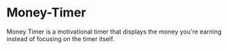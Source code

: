 # Money-Timer
Money Timer is a motivational timer that displays the money you're earning instead of focusing on the timer itself.
